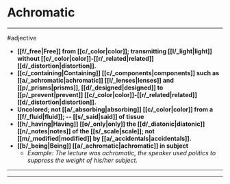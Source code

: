 # Achromatic
---
#adjective
- **[[f/_free|Free]] from [[c/_color|color]]; transmitting [[l/_light|light]] without [[c/_color|color]]-[[r/_related|related]] [[d/_distortion|distortion]].**
- **[[c/_containing|Containing]] [[c/_components|components]] such as [[a/_achromatic|achromatic]] [[l/_lenses|lenses]] and [[p/_prisms|prisms]], [[d/_designed|designed]] to [[p/_prevent|prevent]] [[c/_color|color]]-[[r/_related|related]] [[d/_distortion|distortion]].**
- **Uncolored; not [[a/_absorbing|absorbing]] [[c/_color|color]] from a [[f/_fluid|fluid]]; -- [[s/_said|said]] of tissue**
- **[[h/_having|Having]] [[o/_only|only]] the [[d/_diatonic|diatonic]] [[n/_notes|notes]] of the [[s/_scale|scale]]; not [[m/_modified|modified]] by [[a/_accidentals|accidentals]].**
- **[[b/_being|Being]] [[a/_achromatic|achromatic]] in subject**
	- _Example: The lecture was achromatic, the speaker used politics to suppress the weight of his/her subject._
---
---
